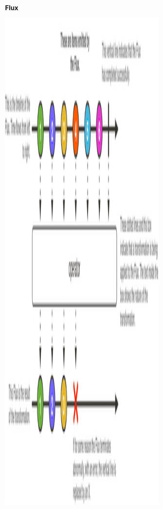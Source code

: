 ## Flux

<img src="lib/images/flux.png" style="height: 40vh; background-color: white" alt="flux marble"/>
